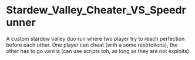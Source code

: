 # Stardew_Valley_Cheater_VS_Speedrunner
A custom stardew valley duo run where two player try to reach perfection before each other. One player can cheat (with a some restrictions), the other has to go vanilla (can use scripts toh, as long as they are not exploits)
